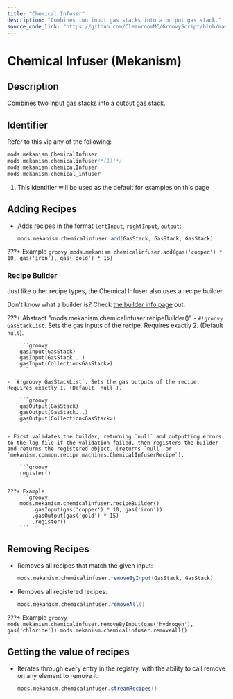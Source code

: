 ```yaml
---
title: "Chemical Infuser"
description: "Combines two input gas stacks into a output gas stack."
source_code_link: "https://github.com/CleanroomMC/GroovyScript/blob/master/src/main/java/com/cleanroommc/groovyscript/compat/mods/mekanism/ChemicalInfuser.java"
---
```


# Chemical Infuser (Mekanism)

## Description

Combines two input gas stacks into a output gas stack.

## Identifier

Refer to this via any of the following:

```groovy hl_lines="2"
mods.mekanism.ChemicalInfuser
mods.mekanism.chemicalinfuser/*(1)!*/
mods.mekanism.chemicalInfuser
mods.mekanism.chemical_infuser
```

1. This identifier will be used as the default for examples on this page

## Adding Recipes

- Adds recipes in the format `leftInput`, `rightInput`, `output`:

    ```groovy
    mods.mekanism.chemicalinfuser.add(GasStack, GasStack, GasStack)
    ```

???+ Example
    ```groovy
    mods.mekanism.chemicalinfuser.add(gas('copper') * 10, gas('iron'), gas('gold') * 15)
    ```

### Recipe Builder

Just like other recipe types, the Chemical Infuser also uses a recipe builder.

Don't know what a builder is? Check [the builder info page](../../../groovy/builder.md) out.

???+ Abstract "mods.mekanism.chemicalinfuser.recipeBuilder()"
    - `#!groovy GasStackList`. Sets the gas inputs of the recipe. Requires exactly 2. (Default `null`).

        ```groovy
        gasInput(GasStack)
        gasInput(GasStack...)
        gasInput(Collection<GasStack>)
        ```

    - `#!groovy GasStackList`. Sets the gas outputs of the recipe. Requires exactly 1. (Default `null`).

        ```groovy
        gasOutput(GasStack)
        gasOutput(GasStack...)
        gasOutput(Collection<GasStack>)
        ```

    - First validates the builder, returning `null` and outputting errors to the log file if the validation failed, then registers the builder and returns the registered object. (returns `null` or `mekanism.common.recipe.machines.ChemicalInfuserRecipe`).

        ```groovy
        register()
        ```

    ???+ Example
        ```groovy
        mods.mekanism.chemicalinfuser.recipeBuilder()
            .gasInput(gas('copper') * 10, gas('iron'))
            .gasOutput(gas('gold') * 15)
            .register()
        ```



## Removing Recipes

- Removes all recipes that match the given input:

    ```groovy
    mods.mekanism.chemicalinfuser.removeByInput(GasStack, GasStack)
    ```

- Removes all registered recipes:

    ```groovy
    mods.mekanism.chemicalinfuser.removeAll()
    ```

???+ Example
    ```groovy
    mods.mekanism.chemicalinfuser.removeByInput(gas('hydrogen'), gas('chlorine'))
    mods.mekanism.chemicalinfuser.removeAll()
    ```

## Getting the value of recipes

- Iterates through every entry in the registry, with the ability to call remove on any element to remove it:

    ```groovy
    mods.mekanism.chemicalinfuser.streamRecipes()
    ```
